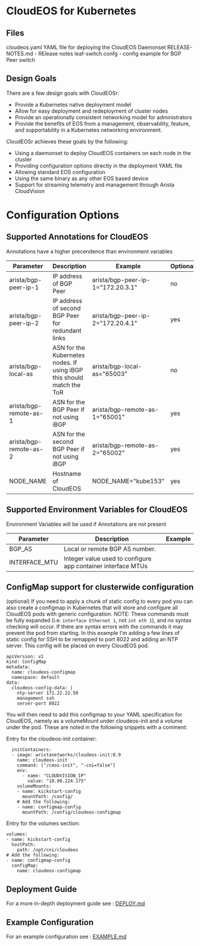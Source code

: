 # CloudEOS for Kubernetes

## Files
cloudeos.yaml YAML file for deploying the CloudEOS Daemonset
RELEASE-NOTES.md - RElease notes
leaf-switch.confg - config example for BGP Peer switch

## Design Goals
There are a few design goals with CloudEOSr:
* Provide a Kubernetes native deployment model
* Allow for easy deployment and redeployment of cluster nodes
* Provide an operationally consistent networking model for administrators
* Provide the benefits of EOS from a management, observability, feature, and supportability in a Kubernetes networking environment.

CloudEOSr achieves these goals by the following:

* Using a daemonset to deploy CloudEOS containers on each node in the cluster
* Providing configuration options directly in the deployment YAML file
* Allowing standard EOS configuration
* Using the same binary as any other EOS based device
* Support for streaming telemetry and management through Arista CloudVision

# Configuration Options
## Supported Annotations for CloudEOS

Annotations have a higher precendence than environment variables

|Parameter | Description | Example |Optional|
|----------|-------------|---------|--------|
|arista/bgp-peer-ip-1|IP address of BGP Peer | arista/bgp-peer-ip-1="172.20.3.1"|no|
|arista/bgp-peer-ip-2|IP address of second BGP Peer for redundant links| arista/bgp-peer-ip-2="172.20.4.1"|yes|
|arista/bgp-local-as |ASN for the Kubernetes nodes.  If using iBGP this should match the ToR| arista/bgp-local-as="65003"|no|
|arista/bgp-remote-as-1 |ASN for the BGP Peer if not using iBGP| arista/bgp-remote-as-1="65001"|yes|
|arista/bgp-remote-as-2 |ASN for the second BGP Peer if not using iBGP| arista/bgp-remote-as-2="65002"|yes|
|NODE_NAME | Hostname of CloudEOS | NODE_NAME="kube153" | yes |

## Supported Environment Variables for CloudEOS

Environment Variables will be used if Annotations are not present

|Parameter | Description | Example |
|----------|-------------|---------|
|BGP_AS    | Local or remote BGP AS number.|| 
|INTERFACE_MTU| Integer value used to configure app container interface MTUs||

## ConfigMap support for clusterwide configuration

(optional) If you need to apply a chunk of static config to every pod you can also create a configmap in Kubernetes that will store and configure all CloudEOS pods with generic configuration.  NOTE: These commands must be fully expanded (i.e. `interface Ethernet 1`, not `int eth 1`), and no syntax checking will occur.  If there are syntax errors with the commands it may prevent the pod from starting.  In this example I'm adding a few lines of static config for SSH to be remapped to port 8022 and adding an NTP server.  This config will be placed on every CloudEOS pod.

    apiVersion: v1
    kind: ConfigMap
    metadata:
      name: cloudeos-configmap
      namespace: default
    data:
      cloudeos-config-data: |
        ntp-server 172.22.22.50
        management ssh
        server-port 8022

You will then need to add this configmap to your YAML specification for CloudEOS, namely as a volumeMount under cloudeos-init and a volume under the pod.  These are noted in the following snippets with a comment:

Entry for the cloudeos-init container:

      initContainers:
      - image: aristanetworks/cloudeos-init:0.9
        name: cloudeos-init
        command: ["/ceos-init", "-cni=false"]
        env:
          - name: "CLOUDVISION_IP"
            value: "10.90.224.175"
        volumeMounts:
        - name: kickstart-config
          mountPath: /config/
        # Add the following:
        - name: configmap-config
          mountPath: /config/cloudeos-configmap

Entry for the volumes section:

    volumes:
    - name: kickstart-config
      hostPath:
        path: /opt/cni/cloudeos
    # Add the following:
    - name: configmap-config
      configMap:
        name: cloudeos-configmap


## Deployment Guide
For a more in-depth deployment guide see : [DEPLOY.md](DEPLOY.md)
## Example Configuration
For an example configuration see : [EXAMPLE.md](EXAMPLE.md)<Paste>

